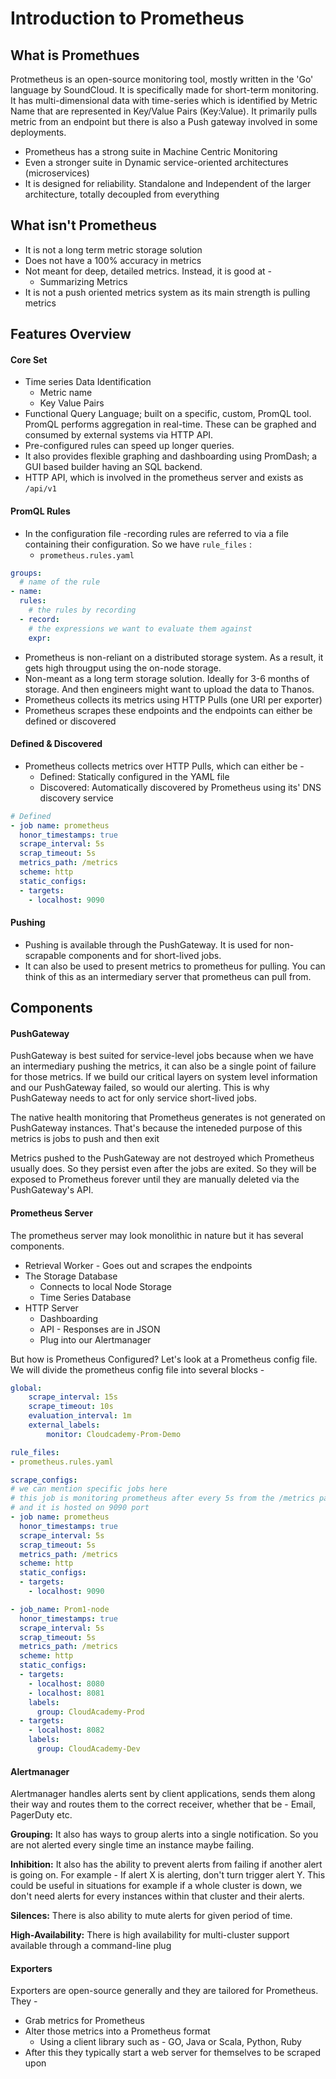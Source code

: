 # Introduction to Prometheus

## What is Promethues
Protmetheus is an open-source monitoring tool, mostly written in the 'Go' language by SoundCloud. It is specifically made for short-term monitoring. It has multi-dimensional data with time-series which is identified by Metric Name that are represented in Key/Value Pairs (Key:Value). It primarily pulls metric from an endpoint but there is also a Push gateway involved in some deployments.

- Prometheus has a strong suite in Machine Centric Monitoring
- Even a stronger suite in Dynamic service-oriented architectures (microservices)
- It is designed for reliability. Standalone and Independent of the larger architecture, totally decoupled from everything

## What isn't Prometheus
- It is not a long term metric storage solution
- Does not have a 100% accuracy in metrics
- Not meant for deep, detailed metrics. Instead, it is good at -
    - Summarizing Metrics
- It is not a push oriented metrics system as its main strength is pulling metrics

## Features Overview

#### Core Set
- Time series Data Identification
    - Metric name
    - Key Value Pairs
- Functional Query Language; built on a specific, custom, PromQL tool. PromQL performs aggregation in real-time. These can be graphed and consumed by external systems via HTTP API.
- Pre-configured rules can speed up longer queries.
- It also provides flexible graphing and dashboarding using PromDash; a GUI based builder having an SQL backend.
- HTTP API, which is involved in the prometheus server and exists as ```/api/v1```

#### PromQL Rules
- In the configuration file -recording rules are referred to via a file containing their configuration. So we have ```rule_files``` :
    - ```prometheus.rules.yaml```
```yaml
groups:
  # name of the rule
- name: 
  rules:
    # the rules by recording
  - record: 
    # the expressions we want to evaluate them against
    expr: 
```
- Prometheus is non-reliant on a distributed storage system. As a result, it gets high througput using the on-node storage.
- Non-meant as a long term storage solution. Ideally for 3-6 months of storage. And then engineers might want to upload the data to Thanos.
- Prometheus collects its metrics using HTTP Pulls (one URI per exporter)
- Prometheus scrapes these endpoints and the endpoints can either be defined or discovered

#### Defined & Discovered 
- Prometheus collects metrics over HTTP Pulls, which can either be -
    - Defined: Statically configured in the YAML file
    - Discovered: Automatically discovered by Prometheus using its' DNS discovery service

``` yaml
# Defined 
- job name: prometheus
  honor_timestamps: true
  scrape_interval: 5s
  scrap_timeout: 5s
  metrics_path: /metrics
  scheme: http
  static_configs:
  - targets:
    - localhost: 9090
```

#### Pushing
- Pushing is available through the PushGateway. It is used for non-scrapable components and for short-lived jobs.
- It can also be used to present metrics to prometheus for pulling. You can think of this as an intermediary server that prometheus can pull from.

## Components
#### PushGateway
PushGateway is best suited for service-level jobs because when we have an intermediary pushing the metrics, it can also be a single point of failure for those metrics. If we build our critical layers on system level information and our PushGateway failed, so would our alerting. This is why PushGateway needs to act for only service short-lived jobs.

The native health monitoring that Prometheus generates is not generated on PushGateway instances. That's because the inteneded purpose of this metrics is jobs to push and then exit

Metrics pushed to the PushGateway are not destroyed which Prometheus usually does. So they persist even after the jobs are exited. So they will be exposed to Prometheus forever until they are manually deleted via the PushGateway's API. 

#### Prometheus Server
The prometheus server may look monolithic in nature but it has several components.

- Retrieval Worker - Goes out and scrapes the endpoints
- The Storage Database
    - Connects to local Node Storage
    - Time Series Database
- HTTP Server 
    - Dashboarding
    - API - Responses are in JSON
    - Plug into our Alertmanager

But how is Prometheus Configured? Let's look at a Prometheus config file. We will divide the prometheus config file into several blocks -

```yaml
global:
    scrape_interval: 15s
    scrape_timeout: 10s
    evaluation_interval: 1m
    external_labels:
        monitor: Cloudcademy-Prom-Demo

rule_files:
- prometheus.rules.yaml

scrape_configs:
# we can mention specific jobs here 
# this job is monitoring prometheus after every 5s from the /metrics path 
# and it is hosted on 9090 port
- job name: prometheus
  honor_timestamps: true
  scrape_interval: 5s
  scrap_timeout: 5s
  metrics_path: /metrics
  scheme: http
  static_configs:
  - targets:
    - localhost: 9090

- job_name: Prom1-node
  honor_timestamps: true
  scrape_interval: 5s
  scrap_timeout: 5s
  metrics_path: /metrics
  scheme: http
  static_configs:
  - targets:
    - localhost: 8080
    - localhost: 8081
    labels:
      group: CloudAcademy-Prod
  - targets:
    - localhost: 8082
    labels:
      group: CloudAcademy-Dev
```

#### Alertmanager
Alertmanager handles alerts sent by client applications, sends them along their way and routes them to the correct receiver, whether that be - Email, PagerDuty etc. 

**Grouping:** It also has ways to group alerts into a single notification. So you are not alerted every single time an instance maybe failing. 

**Inhibition:** It also has the ability to prevent alerts from failing if another alert is going on. For example - If alert X is alerting, don't turn trigger alert Y. This could be useful in situations for example if a whole cluster is down, we don't need alerts for every instances within that cluster and their alerts. 

**Silences:** There is also ability to mute alerts for given period of time. 

**High-Availability:** There is high availability for multi-cluster support available through a command-line plug

#### Exporters
Exporters are open-source generally and they are tailored for Prometheus. They - 

- Grab metrics for Prometheus
- Alter those metrics into a Prometheus format
    - Using a client library such as - GO, Java or Scala, Python, Ruby
- After this they typically start a web server for themselves to be scraped upon